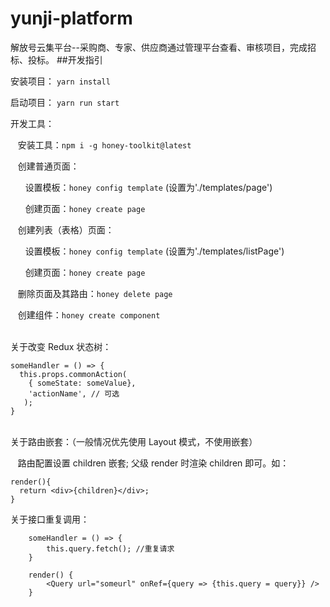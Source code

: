 
# yunji-platform
解放号云集平台--采购商、专家、供应商通过管理平台查看、审核项目，完成招标、投标。
##开发指引

安装项目： `yarn install`

启动项目： `yarn run start`

开发工具：

&nbsp;&nbsp;&nbsp;安装工具：`npm i -g honey-toolkit@latest`

&nbsp;&nbsp;&nbsp;创建普通页面：

&nbsp;&nbsp;&nbsp;&nbsp;&nbsp;&nbsp;设置模板：`honey config template` (设置为'./templates/page')

&nbsp;&nbsp;&nbsp;&nbsp;&nbsp;&nbsp;创建页面：`honey create page`

&nbsp;&nbsp;&nbsp;创建列表（表格）页面：

&nbsp;&nbsp;&nbsp;&nbsp;&nbsp;&nbsp;设置模板：`honey config template` (设置为'./templates/listPage')

&nbsp;&nbsp;&nbsp;&nbsp;&nbsp;&nbsp;创建页面：`honey create page`

&nbsp;&nbsp;&nbsp;删除页面及其路由：`honey delete page`

&nbsp;&nbsp;&nbsp;创建组件：`honey create component`

<br/>
关于改变 Redux 状态树：  
  
    someHandler = () => {
      this.props.commonAction(
        { someState: someValue},
        'actionName', // 可选
       );
    }  

<br/>
关于路由嵌套：（一般情况优先使用 Layout 模式，不使用嵌套）  

&nbsp;&nbsp;&nbsp;路由配置设置 children 嵌套; 父级 render 时渲染 children 即可。如：

    render(){
      return <div>{children}</div>;
    }  

关于接口重复调用：

    	someHandler = () => {
    		this.query.fetch(); //重复请求
    	}

    	render() {
    		<Query url="someurl" onRef={query => {this.query = query}} />
    	}

